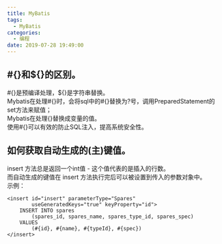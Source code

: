 ```yaml
---
title: MyBatis
tags: 
  - MyBatis
categories:
  - 编程
date: 2019-07-28 19:49:00
---
```

## #{}和${}的区别。
#{}是预编译处理，${}是字符串替换。  
Mybatis在处理#{}时，会将sql中的#{}替换为?号，调用PreparedStatement的set方法来赋值；  
Mybatis在处理{}替换成变量的值。  
使用#{}可以有效的防止SQL注入，提高系统安全性。
## 如何获取自动生成的(主)键值。
insert 方法总是返回一个int值 - 这个值代表的是插入的行数。  
而自动生成的键值在 insert 方法执行完后可以被设置到传入的参数对象中。  
示例：  
```
<insert id="insert" parameterType="Spares" 
        useGeneratedKeys="true" keyProperty="id">
	INSERT INTO spares 
		(spares_id, spares_name, spares_type_id, spares_spec)
	VALUES 
		(#{id}, #{name}, #{typeId}, #{spec})
</insert>
```